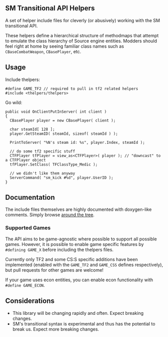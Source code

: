 ## SM Transitional API Helpers

A set of helper include files for cleverly (or abusively) working with the SM transitional API.

These helpers define a hierarchical structure of methodmaps that attempt to emulate the class hierarchy of Source engine entities. Modders should feel right at home by seeing familiar class names such as `CBaseCombatWeapon`, `CBasePlayer`, etc.


## Usage

Include thelpers:

```sourcepawn
#define GAME_TF2 // required to pull in tf2 related helpers
#include <thelpers/thelpers>
```
  
Go wild:

```sourcepawn
public void OnClientPutInServer( int client )
{
  CBasePlayer player = new CBasePlayer( client );
  
  char steamId[ 128 ];
  player.GetSteamID( steamId, sizeof( steamId ) );
  
  PrintToServer( "%N's steam id: %s", player.Index, steamId );
  
  // do some tf2 specific stuff
  CTFPlayer tfPlayer = view_as<CTFPlayer>( player ); // "downcast" to a CTFPlayer object
  tfPlayer.SetClass( TFClassType_Medic );
  
  // we didn't like them anyway
  ServerCommand( "sm_kick #%d", player.UserID );
}
```


## Documentation

The include files themselves are highly documented with doxygen-like comments. Simply browse [around the tree](https://github.com/VoiDeD/sourcemod-transitional-helpers/tree/master/thelpers).

### Supported Games

The API aims to be game-agnostic where possible to support all possible games. However, it is possible to enable game specific features by `#defining GAME_X` before including the thelpers files.

Currently only TF2 and some CS:S specific additions have been implemented (enabled with the `GAME_TF2` and `GAME_CSS` defines respectively), but pull requests for other games are welcome!

If your game uses econ entities, you can enable econ functionality with `#define GAME_ECON`.


## Considerations

- This library will be changing rapidly and often. Expect breaking changes.
- SM's transitional syntax is experimental and thus has the potential to break us. Expect more breaking changes.
